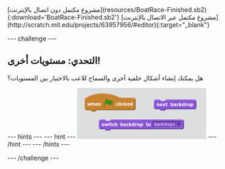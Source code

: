 <div class="p-hero-buttons">
  [مشروع مكتمل دون اتصال بالإنترنت](resources/BoatRace-Finished.sb2){:download='BoatRace-Finished.sb2'}
  [مشروع مكتمل عبر الاتصال بالإنترنت](http://scratch.mit.edu/projects/63957956/#editor){:target="_blank"}
</div>

--- challenge ---

## التحدي: مستويات أخرى!
هل يمكنك إنشاء أشكال خلفية أخرى والسماح للاعب بالاختيار بين المستويات؟

--- hints ---
--- hint ---
![screenshot](images/boat-levels-blocks.png)
--- /hint ---
--- /hints ---

--- /challenge ---




